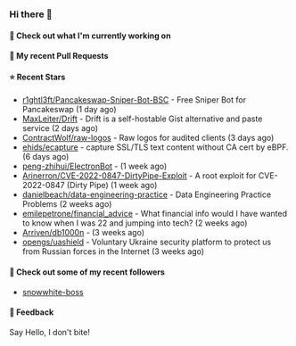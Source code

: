 ### Hi there 👋

#### 👷 Check out what I'm currently working on

#### 🔨 My recent Pull Requests


#### ⭐ Recent Stars

- [r1ghtl3ft/Pancakeswap-Sniper-Bot-BSC](https://github.com/r1ghtl3ft/Pancakeswap-Sniper-Bot-BSC) - Free Sniper Bot for Pancakeswap (1 day ago)
- [MaxLeiter/Drift](https://github.com/MaxLeiter/Drift) - Drift is a self-hostable Gist alternative and paste service (2 days ago)
- [ContractWolf/raw-logos](https://github.com/ContractWolf/raw-logos) - Raw logos for audited clients (3 days ago)
- [ehids/ecapture](https://github.com/ehids/ecapture) - capture SSL/TLS text content without CA cert by eBPF. (6 days ago)
- [peng-zhihui/ElectronBot](https://github.com/peng-zhihui/ElectronBot) -  (1 week ago)
- [Arinerron/CVE-2022-0847-DirtyPipe-Exploit](https://github.com/Arinerron/CVE-2022-0847-DirtyPipe-Exploit) - A root exploit for CVE-2022-0847 (Dirty Pipe) (1 week ago)
- [danielbeach/data-engineering-practice](https://github.com/danielbeach/data-engineering-practice) - Data Engineering Practice Problems (2 weeks ago)
- [emilepetrone/financial_advice](https://github.com/emilepetrone/financial_advice) - What financial info would I have wanted to know when I was 22 and jumping into tech? (2 weeks ago)
- [Arriven/db1000n](https://github.com/Arriven/db1000n) -  (3 weeks ago)
- [opengs/uashield](https://github.com/opengs/uashield) - Voluntary Ukraine security platform to protect us from Russian forces in the Internet (3 weeks ago)

#### 👯 Check out some of my recent followers

- [snowwhite-boss](https://github.com/snowwhite-boss)

#### 💬 Feedback

Say Hello, I don't bite!